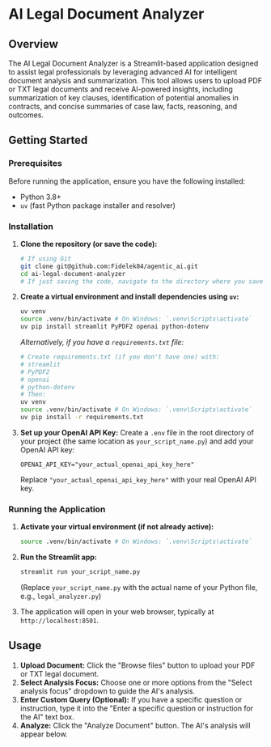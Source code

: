 # AI Legal Document Analyzer

## Overview
The AI Legal Document Analyzer is a Streamlit-based application designed to assist legal professionals by leveraging advanced AI for intelligent document analysis and summarization. This tool allows users to upload PDF or TXT legal documents and receive AI-powered insights, including summarization of key clauses, identification of potential anomalies in contracts, and concise summaries of case law, facts, reasoning, and outcomes.


## Getting Started

### Prerequisites
Before running the application, ensure you have the following installed:
*   Python 3.8+
*   `uv` (fast Python package installer and resolver)

### Installation
1.  **Clone the repository (or save the code):**
    ```bash
    # If using Git
    git clone git@github.com:Fidelek84/agentic_ai.git
    cd ai-legal-document-analyzer
    # If just saving the code, navigate to the directory where you saved the Python file
    ```

2.  **Create a virtual environment and install dependencies using `uv`:**
    ```bash
    uv venv
    source .venv/bin/activate # On Windows: `.venv\Scripts\activate`
    uv pip install streamlit PyPDF2 openai python-dotenv
    ```
    *Alternatively, if you have a `requirements.txt` file:*
    ```bash
    # Create requirements.txt (if you don't have one) with:
    # streamlit
    # PyPDF2
    # openai
    # python-dotenv
    # Then:
    uv venv
    source .venv/bin/activate # On Windows: `.venv\Scripts\activate`
    uv pip install -r requirements.txt
    ```

3.  **Set up your OpenAI API Key:**
    Create a `.env` file in the root directory of your project (the same location as `your_script_name.py`) and add your OpenAI API key:
    ```
    OPENAI_API_KEY="your_actual_openai_api_key_here"
    ```
    Replace `"your_actual_openai_api_key_here"` with your real OpenAI API key.

### Running the Application
1.  **Activate your virtual environment (if not already active):**
    ```bash
    source .venv/bin/activate # On Windows: `.venv\Scripts\activate`
    ```

2.  **Run the Streamlit app:**
    ```bash
    streamlit run your_script_name.py
    ```
    (Replace `your_script_name.py` with the actual name of your Python file, e.g., `legal_analyzer.py`)

3.  The application will open in your web browser, typically at `http://localhost:8501`.

## Usage
1.  **Upload Document:** Click the "Browse files" button to upload your PDF or TXT legal document.
2.  **Select Analysis Focus:** Choose one or more options from the "Select analysis focus" dropdown to guide the AI's analysis.
3.  **Enter Custom Query (Optional):** If you have a specific question or instruction, type it into the "Enter a specific question or instruction for the AI" text box.
4.  **Analyze:** Click the "Analyze Document" button. The AI's analysis will appear below.